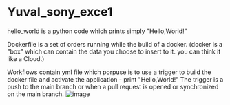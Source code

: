 # Yuval_sony_exce1
hello_world is a python code which prints simply "Hello,World!"

Dockerfile is a set of orders running while the build of a docker.
(docker is a "box" which can contain the data you choose to insert to it. you can think it like a Cloud.)

Workflows contain yml file which porpuse is to use a trigger to build the docker file and activate the application - print "Hello,World!"
The trigger is a push to the main branch or when a pull request is opened or synchronized on the main branch.
![image](https://github.com/yuvalavr24/Yuval_sony_exce1/assets/133960019/7453be35-fcf2-4285-af5c-04b4447fe196)
